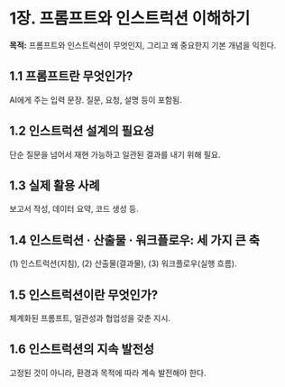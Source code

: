 # 1장. 프롬프트와 인스트럭션 이해하기
**목적:** 프롬프트와 인스트럭션이 무엇인지, 그리고 왜 중요한지 기본 개념을 익힌다.

## 1.1 프롬프트란 무엇인가?
AI에게 주는 입력 문장. 질문, 요청, 설명 등이 포함됨.

## 1.2 인스트럭션 설계의 필요성
단순 질문을 넘어서 재현 가능하고 일관된 결과를 내기 위해 필요.

## 1.3 실제 활용 사례
보고서 작성, 데이터 요약, 코드 생성 등.

## 1.4 인스트럭션 · 산출물 · 워크플로우: 세 가지 큰 축
(1) 인스트럭션(지침), (2) 산출물(결과물), (3) 워크플로우(실행 흐름).

## 1.5 인스트럭션이란 무엇인가?
체계화된 프롬프트, 일관성과 협업성을 갖춘 지시.

## 1.6 인스트럭션의 지속 발전성
고정된 것이 아니라, 환경과 목적에 따라 계속 발전해야 한다.